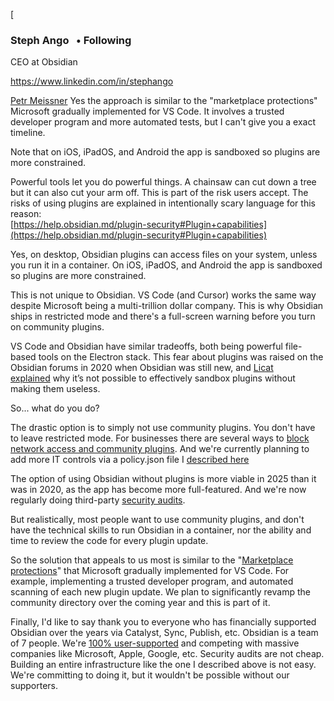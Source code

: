 [

### Steph Ango   • Following

CEO at Obsidian

https://www.linkedin.com/in/stephango

[Petr Meissner](https://www.linkedin.com/in/myneur/) Yes the approach is similar to the "marketplace protections" Microsoft gradually implemented for VS Code. It involves a trusted developer program and more automated tests, but I can't give you a exact timeline.  
  
Note that on iOS, iPadOS, and Android the app is sandboxed so plugins are more constrained.  
  
Powerful tools let you do powerful things. A chainsaw can cut down a tree but it can also cut your arm off. This is part of the risk users accept. The risks of using plugins are explained in intentionally scary language for this reason:  
[https://help.obsidian.md/plugin-security#Plugin+capabilities](https://help.obsidian.md/plugin-security#Plugin+capabilities) 

Yes, on desktop, Obsidian plugins can access files on your system, unless you run it in a container. On iOS, iPadOS, and Android the app is sandboxed so plugins are more constrained.

This is not unique to Obsidian. VS Code (and Cursor) works the same way despite Microsoft being a multi-trillion dollar company. This is why Obsidian ships in restricted mode and there's a full-screen warning before you turn on community plugins.

VS Code and Obsidian have similar tradeoffs, both being powerful file-based tools on the Electron stack. This fear about plugins was raised on the Obsidian forums in 2020 when Obsidian was still new, and [Licat explained](https://forum.obsidian.md/t/security-of-the-plugins/7544/3) why it’s not possible to effectively sandbox plugins without making them useless.

So... what do you do?

The drastic option is to simply not use community plugins. You don't have to leave restricted mode. For businesses there are several ways to [block network access and community plugins](https://help.obsidian.md/teams/deploy). And we're currently planning to add more IT controls via a policy.json file I [described here](https://www.reddit.com/r/ObsidianMD/comments/1nl8xjq/comment/nf8td42/?utm_source=share)

The option of using Obsidian without plugins is more viable in 2025 than it was in 2020, as the app has become more full-featured. And we're now regularly doing third-party [security audits](https://obsidian.md/security).

But realistically, most people want to use community plugins, and don't have the technical skills to run Obsidian in a container, nor the ability and time to review the code for every plugin update.

So the solution that appeals to us most is similar to the "[Marketplace protections](https://code.visualstudio.com/docs/configure/extensions/extension-runtime-security#_marketplace-protections)" that Microsoft gradually implemented for VS Code. For example, implementing a trusted developer program, and automated scanning of each new plugin update. We plan to significantly revamp the community directory over the coming year and this is part of it.

Finally, I'd like to say thank you to everyone who has financially supported Obsidian over the years via Catalyst, Sync, Publish, etc. Obsidian is a team of 7 people. We're [100% user-supported](https://stephango.com/vcware) and competing with massive companies like Microsoft, Apple, Google, etc. Security audits are not cheap. Building an entire infrastructure like the one I described above is not easy. We're committing to doing it, but it wouldn't be possible without our supporters.